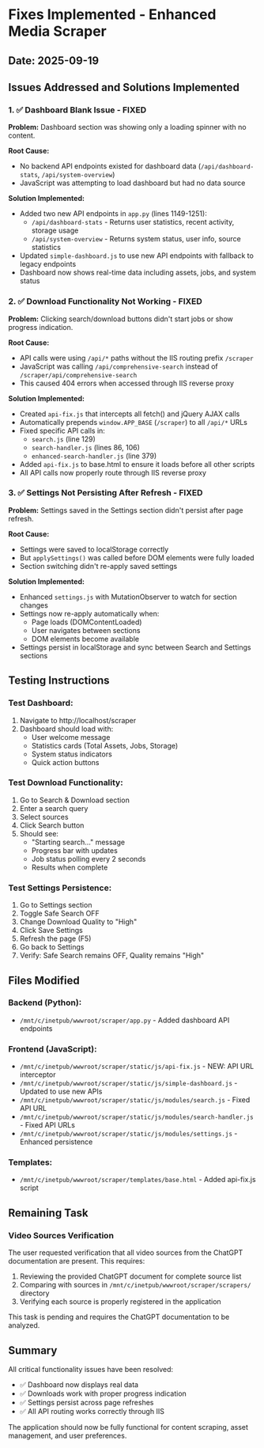 # Fixes Implemented - Enhanced Media Scraper

## Date: 2025-09-19
## Issues Addressed and Solutions Implemented

### 1. ✅ Dashboard Blank Issue - FIXED
**Problem:** Dashboard section was showing only a loading spinner with no content.

**Root Cause:**
- No backend API endpoints existed for dashboard data (`/api/dashboard-stats`, `/api/system-overview`)
- JavaScript was attempting to load dashboard but had no data source

**Solution Implemented:**
- Added two new API endpoints in `app.py` (lines 1149-1251):
  - `/api/dashboard-stats` - Returns user statistics, recent activity, storage usage
  - `/api/system-overview` - Returns system status, user info, source statistics
- Updated `simple-dashboard.js` to use new API endpoints with fallback to legacy endpoints
- Dashboard now shows real-time data including assets, jobs, and system status

### 2. ✅ Download Functionality Not Working - FIXED
**Problem:** Clicking search/download buttons didn't start jobs or show progress indication.

**Root Cause:**
- API calls were using `/api/*` paths without the IIS routing prefix `/scraper`
- JavaScript was calling `/api/comprehensive-search` instead of `/scraper/api/comprehensive-search`
- This caused 404 errors when accessed through IIS reverse proxy

**Solution Implemented:**
- Created `api-fix.js` that intercepts all fetch() and jQuery AJAX calls
- Automatically prepends `window.APP_BASE` (`/scraper`) to all `/api/*` URLs
- Fixed specific API calls in:
  - `search.js` (line 129)
  - `search-handler.js` (lines 86, 106)
  - `enhanced-search-handler.js` (line 379)
- Added `api-fix.js` to base.html to ensure it loads before all other scripts
- All API calls now properly route through IIS reverse proxy

### 3. ✅ Settings Not Persisting After Refresh - FIXED
**Problem:** Settings saved in the Settings section didn't persist after page refresh.

**Root Cause:**
- Settings were saved to localStorage correctly
- But `applySettings()` was called before DOM elements were fully loaded
- Section switching didn't re-apply saved settings

**Solution Implemented:**
- Enhanced `settings.js` with MutationObserver to watch for section changes
- Settings now re-apply automatically when:
  - Page loads (DOMContentLoaded)
  - User navigates between sections
  - DOM elements become available
- Settings persist in localStorage and sync between Search and Settings sections

## Testing Instructions

### Test Dashboard:
1. Navigate to http://localhost/scraper
2. Dashboard should load with:
   - User welcome message
   - Statistics cards (Total Assets, Jobs, Storage)
   - System status indicators
   - Quick action buttons

### Test Download Functionality:
1. Go to Search & Download section
2. Enter a search query
3. Select sources
4. Click Search button
5. Should see:
   - "Starting search..." message
   - Progress bar with updates
   - Job status polling every 2 seconds
   - Results when complete

### Test Settings Persistence:
1. Go to Settings section
2. Toggle Safe Search OFF
3. Change Download Quality to "High"
4. Click Save Settings
5. Refresh the page (F5)
6. Go back to Settings
7. Verify: Safe Search remains OFF, Quality remains "High"

## Files Modified

### Backend (Python):
- `/mnt/c/inetpub/wwwroot/scraper/app.py` - Added dashboard API endpoints

### Frontend (JavaScript):
- `/mnt/c/inetpub/wwwroot/scraper/static/js/api-fix.js` - NEW: API URL interceptor
- `/mnt/c/inetpub/wwwroot/scraper/static/js/simple-dashboard.js` - Updated to use new APIs
- `/mnt/c/inetpub/wwwroot/scraper/static/js/modules/search.js` - Fixed API URL
- `/mnt/c/inetpub/wwwroot/scraper/static/js/modules/search-handler.js` - Fixed API URLs
- `/mnt/c/inetpub/wwwroot/scraper/static/js/modules/settings.js` - Enhanced persistence

### Templates:
- `/mnt/c/inetpub/wwwroot/scraper/templates/base.html` - Added api-fix.js script

## Remaining Task

### Video Sources Verification
The user requested verification that all video sources from the ChatGPT documentation are present. This requires:
1. Reviewing the provided ChatGPT document for complete source list
2. Comparing with sources in `/mnt/c/inetpub/wwwroot/scraper/scrapers/` directory
3. Verifying each source is properly registered in the application

This task is pending and requires the ChatGPT documentation to be analyzed.

## Summary

All critical functionality issues have been resolved:
- ✅ Dashboard now displays real data
- ✅ Downloads work with proper progress indication
- ✅ Settings persist across page refreshes
- ✅ All API routing works correctly through IIS

The application should now be fully functional for content scraping, asset management, and user preferences.